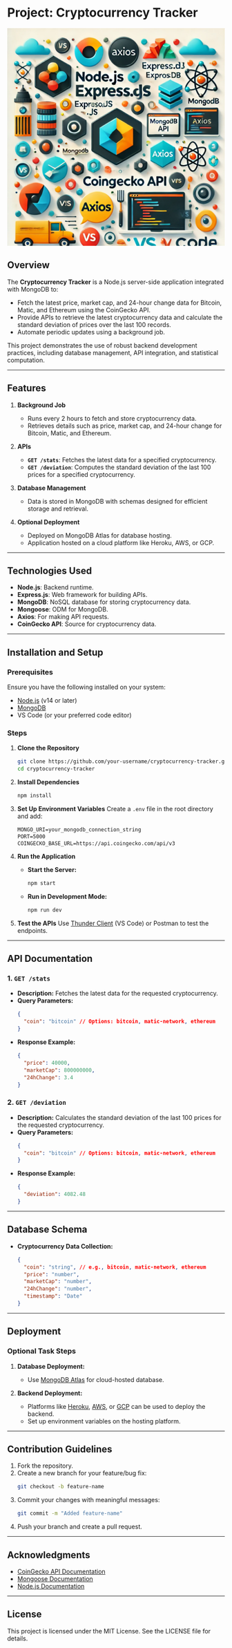# Project: Cryptocurrency Tracker

![Tech Stack](TechStacksimage.webp)

## Overview
The **Cryptocurrency Tracker** is a Node.js server-side application integrated with MongoDB to:
- Fetch the latest price, market cap, and 24-hour change data for Bitcoin, Matic, and Ethereum using the CoinGecko API.
- Provide APIs to retrieve the latest cryptocurrency data and calculate the standard deviation of prices over the last 100 records.
- Automate periodic updates using a background job.

This project demonstrates the use of robust backend development practices, including database management, API integration, and statistical computation.

---

## Features
1. **Background Job**
   - Runs every 2 hours to fetch and store cryptocurrency data.
   - Retrieves details such as price, market cap, and 24-hour change for Bitcoin, Matic, and Ethereum.

2. **APIs**
   - **`GET /stats`**: Fetches the latest data for a specified cryptocurrency.
   - **`GET /deviation`**: Computes the standard deviation of the last 100 prices for a specified cryptocurrency.

3. **Database Management**
   - Data is stored in MongoDB with schemas designed for efficient storage and retrieval.

4. **Optional Deployment**
   - Deployed on MongoDB Atlas for database hosting.
   - Application hosted on a cloud platform like Heroku, AWS, or GCP.

---

## Technologies Used
- **Node.js**: Backend runtime.
- **Express.js**: Web framework for building APIs.
- **MongoDB**: NoSQL database for storing cryptocurrency data.
- **Mongoose**: ODM for MongoDB.
- **Axios**: For making API requests.
- **CoinGecko API**: Source for cryptocurrency data.

---

## Installation and Setup

### Prerequisites
Ensure you have the following installed on your system:
- [Node.js](https://nodejs.org/) (v14 or later)
- [MongoDB](https://www.mongodb.com/)
- VS Code (or your preferred code editor)

### Steps

1. **Clone the Repository**
   ```bash
   git clone https://github.com/your-username/cryptocurrency-tracker.git
   cd cryptocurrency-tracker
   ```

2. **Install Dependencies**
   ```bash
   npm install
   ```

3. **Set Up Environment Variables**
   Create a `.env` file in the root directory and add:
   ```env
   MONGO_URI=your_mongodb_connection_string
   PORT=5000
   COINGECKO_BASE_URL=https://api.coingecko.com/api/v3
   ```

4. **Run the Application**
   - **Start the Server:**
     ```bash
     npm start
     ```
   - **Run in Development Mode:**
     ```bash
     npm run dev
     ```

5. **Test the APIs**
   Use [Thunder Client](https://www.thunderclient.com/) (VS Code) or Postman to test the endpoints.

---

## API Documentation

### 1. **`GET /stats`**
   - **Description:** Fetches the latest data for the requested cryptocurrency.
   - **Query Parameters:**
     ```json
     {
       "coin": "bitcoin" // Options: bitcoin, matic-network, ethereum
     }
     ```
   - **Response Example:**
     ```json
     {
       "price": 40000,
       "marketCap": 800000000,
       "24hChange": 3.4
     }
     ```

### 2. **`GET /deviation`**
   - **Description:** Calculates the standard deviation of the last 100 prices for the requested cryptocurrency.
   - **Query Parameters:**
     ```json
     {
       "coin": "bitcoin" // Options: bitcoin, matic-network, ethereum
     }
     ```
   - **Response Example:**
     ```json
     {
       "deviation": 4082.48
     }
     ```

---

## Database Schema
- **Cryptocurrency Data Collection:**
  ```json
  {
    "coin": "string", // e.g., bitcoin, matic-network, ethereum
    "price": "number",
    "marketCap": "number",
    "24hChange": "number",
    "timestamp": "Date"
  }
  ```

---

## Deployment
### Optional Task Steps
1. **Database Deployment:**
   - Use [MongoDB Atlas](https://www.mongodb.com/atlas) for cloud-hosted database.

2. **Backend Deployment:**
   - Platforms like [Heroku](https://www.heroku.com/), [AWS](https://aws.amazon.com/), or [GCP](https://cloud.google.com/) can be used to deploy the backend.
   - Set up environment variables on the hosting platform.

---

## Contribution Guidelines
1. Fork the repository.
2. Create a new branch for your feature/bug fix:
   ```bash
   git checkout -b feature-name
   ```
3. Commit your changes with meaningful messages:
   ```bash
   git commit -m "Added feature-name"
   ```
4. Push your branch and create a pull request.

---

## Acknowledgments
- [CoinGecko API Documentation](https://docs.coingecko.com/)
- [Mongoose Documentation](https://mongoosejs.com/)
- [Node.js Documentation](https://nodejs.org/)

---

## License

This project is licensed under the MIT License. See the LICENSE file for details.

